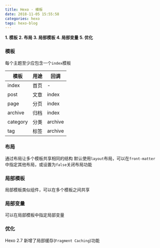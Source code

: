 ```yaml
---
title: Hexo · 模板
date: 2018-11-05 15:55:58
categories: hexo
tags: hexo-blog
---
```


**1. 模板**
**2. 布局**
**3. 局部模板**
**4. 局部变量**
**5. 优化**

<!-- more -->

### 模板
每个主题至少应包含一个`index`模板

模板 | 用途 | 回调
--- | --- | ---
index | 首页 | -
post | 文章 | index
page | 分页 | index
archive | 归档 | index
category | 分类 | archive
tag | 标签 | archive

### 布局
通过布局让多个模板共享相同的结构
默认使用`layout`布局，可以在`front-matter`中指定其他布局，或设置为`false`关闭布局功能

### 局部模板
局部模板类似组件，可以在多个模板之间共享

### 局部变量
可以在局部模板中指定局部变量

### 优化
Hexo 2.7 新增了局部缓存(`Fragment Caching`)功能
